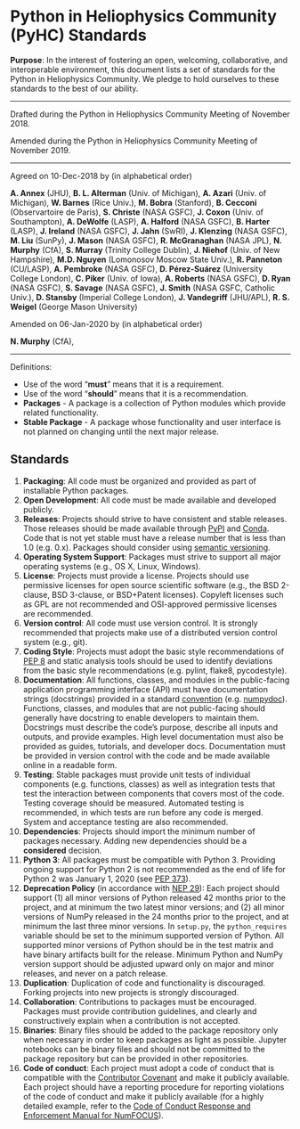 # Python in Heliophysics Community (PyHC) Standards

**Purpose**: In the interest of fostering an open, welcoming, collaborative, and interoperable environment, this document lists a set of standards for the Python in Heliophysics Community. We pledge to hold ourselves to these standards to the best of our ability.

---

Drafted during the Python in Heliophysics Community Meeting of November 2018.

Amended during the Python in Heliophysics Community Meeting of November 2019.

---

Agreed on 10-Dec-2018 by (in alphabetical order)

**A. Annex** (JHU), **B. L. Alterman** (Univ. of Michigan), **A. Azari** (Univ. of Michigan), **W. Barnes** (Rice Univ.), **M. Bobra** (Stanford), **B. Cecconi** (Observartoire de Paris), **S. Christe** (NASA GSFC), **J. Coxon** (Univ. of Southampton), **A. DeWolfe** (LASP), **A. Halford** (NASA GSFC), **B. Harter** (LASP), **J. Ireland** (NASA GSFC), **J. Jahn** (SwRI), **J. Klenzing** (NASA GSFC), **M. Liu** (SunPy), **J. Mason** (NASA GSFC), **R. McGranaghan** (NASA JPL), **N. Murphy** (CfA), **S. Murray** (Trinity College Dublin), **J. Niehof** (Univ. of New Hampshire), **M.D. Nguyen** (Lomonosov Moscow State Univ.), **R. Panneton** (CU/LASP), **A. Pembroke** (NASA GSFC), **D. Pérez-Suárez** (University College London), **C. Piker** (Univ. of Iowa), **A. Roberts** (NASA GSFC), **D. Ryan** (NASA GSFC), **S. Savage** (NASA GSFC), **J. Smith** (NASA GSFC, Catholic Univ.), **D. Stansby** (Imperial College London), **J. Vandegriff** (JHU/APL), **R. S. Weigel** (George Mason University)

Amended on 06-Jan-2020 by (in alphabetical order)

**N. Murphy** (CfA), 

---

Definitions:
* Use of the word “**must**” means that it is a requirement.
* Use of the word “**should**” means that it is a recommendation.
* **Packages** - A package is a collection of Python modules which provide related functionality.
* **Stable Package** - A package whose functionality and user interface is not planned on changing until the next major release.

## Standards

1. **Packaging**: All code must be organized and provided as part of installable Python packages.
2. **Open Development**: All code must be made available and developed publicly.
3. **Releases**: Projects should strive to have consistent and stable releases. Those releases should be made available through [PyPI](https://pypi.org/) and [Conda](https://conda.io/docs/). Code that is not yet stable must have a release number that is less than 1.0 (e.g. 0.x). Packages should consider using [semantic versioning](https://www.semver.org). 
4. **Operating System Support**: Packages must strive to support all major operating systems (e.g., OS X, Linux, Windows).
5. **License**: Projects must provide a license. Projects should use permissive licenses for open source scientific software (e.g., the BSD 2-clause, BSD 3-clause, or BSD+Patent licenses). Copyleft licenses such as GPL are not recommended and OSI-approved permissive licenses are recommended.
6. **Version control**: All code must use version control. It is strongly recommended that projects make use of a distributed version control system (e.g., git).
7. **Coding Style**: Projects must adopt the basic style recommendations of [PEP 8](https://www.python.org/dev/peps/pep-0008/) and static analysis tools should be used to identify deviations from the basic style recommendations (e.g. pylint, flake8, pycodestyle).
8. **Documentation**: All functions, classes, and modules in the public-facing application programming interface (API) must have documentation strings (docstrings) provided in a standard [convention](https://www.python.org/dev/peps/pep-0257/) (e.g. [numpydoc](https://numpydoc.readthedocs.io/en/latest/format.html)).  Functions, classes, and modules that are not public-facing should generally have docstring to enable developers to maintain them.  Docstrings must describe the code’s purpose, describe all inputs and outputs, and provide examples. High level documentation must also be provided as guides, tutorials, and developer docs. Documentation must be provided in version control with the code and be made available online in a readable form. 
9. **Testing**: Stable packages must provide unit tests of individual components (e.g. functions, classes) as well as integration tests that test the interaction between components that covers most of the code. Testing coverage should be measured. Automated testing is recommended, in which tests are run before any code is merged. System and acceptance testing are also recommended.
10. **Dependencies**: Projects should import the minimum number of packages necessary. 	Adding new dependencies should be a __considered__ decision.
11. **Python 3**: All packages must be compatible with Python 3. Providing ongoing support for Python 2 is not recommended as the end of life for Python 2 was January 1, 2020 (see [PEP 373](https://www.python.org/dev/peps/pep-0373/)).
12. **Deprecation Policy** (in accordance with [NEP 29](https://numpy.org/neps/nep-0029-deprecation_policy.html)): Each project should support (1) all minor versions of Python released 42 months prior to the project, and at minimum the two latest minor versions; and (2) all minor versions of NumPy released in the 24 months prior to the project, and at minimum the last three minor versions.  In ``setup.py``, the ``python_requires`` variable should be set to the minimum supported version of Python.  All supported minor versions of Python should be in the test matrix and have binary artifacts built for the release.  Minimum Python and NumPy version support should be adjusted upward only on major and minor releases, and never on a patch release.
13. **Duplication**: Duplication of code and functionality is discouraged. Forking projects into new projects is strongly discouraged.
14. **Collaboration**: Contributions to packages must be encouraged. Packages must provide contribution guidelines, and clearly and constructively explain when a contribution is not accepted.
15. **Binaries**: Binary files should be added to the package repository only when necessary in order to keep packages as light as possible. Jupyter notebooks can be binary files and should not be committed to the package repository but can be provided in other repositories.
16. **Code of conduct**:  Each project must adopt a code of conduct that is compatible with the [Contributor Covenant](https://www.contributor-covenant.org) and make it publicly available.  Each project should have a reporting procedure for reporting violations of the code of conduct and make it publicly available (for a highly detailed example, refer to the [Code of Conduct Response and Enforcement Manual for NumFOCUS](https://numfocus.org/code-of-conduct/response-and-enforcement-events-meetups)).
